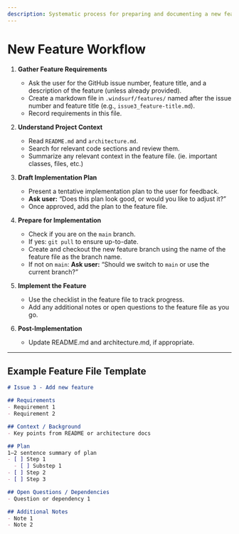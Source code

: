 ```yaml
---
description: Systematic process for preparing and documenting a new feature.
---
```


# New Feature Workflow

1. **Gather Feature Requirements**
    - Ask the user for the GitHub issue number, feature title, and a description of the feature (unless already provided).
    - Create a markdown file in `.windsurf/features/` named after the issue number and feature title (e.g., `issue3_feature-title.md`).
    - Record requirements in this file.

2. **Understand Project Context**
    - Read `README.md` and `architecture.md`.
    - Search for relevant code sections and review them.
    - Summarize any relevant context in the feature file. (ie. important classes, files, etc.)

3. **Draft Implementation Plan**
    - Present a tentative implementation plan to the user for feedback.
    - **Ask user:** “Does this plan look good, or would you like to adjust it?”
    - Once approved, add the plan to the feature file.

4. **Prepare for Implementation**
    - Check if you are on the `main` branch.
    - If yes: `git pull` to ensure up-to-date.
    - Create and checkout the new feature branch using the name of the feature file as the branch name.
    - If not on `main`: **Ask user:** “Should we switch to `main` or use the current branch?”

5. **Implement the Feature**
    - Use the checklist in the feature file to track progress.
    - Add any additional notes or open questions to the feature file as you go.

6. **Post-Implementation**
    - Update README.md and architecture.md, if appropriate.

---

## Example Feature File Template

```markdown
# Issue 3 - Add new feature

## Requirements
- Requirement 1
- Requirement 2

## Context / Background
- Key points from README or architecture docs

## Plan
1–2 sentence summary of plan
- [ ] Step 1
  - [ ] Substep 1
- [ ] Step 2
- [ ] Step 3

## Open Questions / Dependencies
- Question or dependency 1

## Additional Notes
- Note 1
- Note 2
```